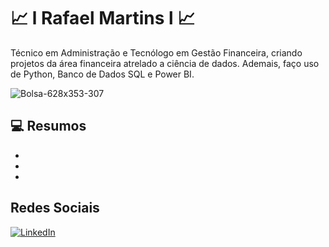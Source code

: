 # 📈 l Rafael Martins l 📈

Técnico em Administração e Tecnólogo em Gestão Financeira, criando projetos da área financeira atrelado a ciência de dados. Ademais, faço uso de Python, Banco de Dados SQL e Power BI.

![Bolsa-628x353-307](https://github.com/RafaelMart1ns2/Port-Dio/assets/143142299/95eaf7f3-0560-4dd8-88ee-d5b997a7a54c)

## 💻 Resumos

- 
-
-


## Redes Sociais

[![LinkedIn](https://img.shields.io/badge/-LinkedIn-000?style=for-the-badge&logo=linkedin&logoColor=FF00F6&color:FFF)](https://www.linkedin.com/in/rafaellmartins/)
